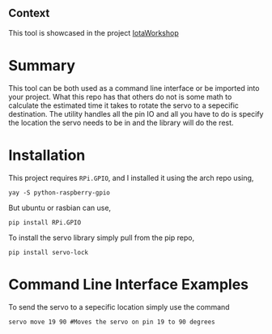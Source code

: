 ## Context

This tool is showcased in the project [IotaWorkshop](https://github.com/Tsangares/iotaworkshop)

# Summary

This tool can be both used as a command line interface or be imported into your project. What this repo has that others do not is some math to calculate the estimated time it takes to rotate the servo to a sepecific destination. The utility handles all the pin IO and all you have to do is specify the location the servo needs to be in and the library will do the rest.

# Installation

This project requires `RPi.GPIO`, and I installed it using the arch repo using,

    yay -S python-raspberry-gpio
	
But ubuntu or rasbian can use,

    pip install RPi.GPIO

To install the servo library simply pull from the pip repo,

    pip install servo-lock
	
# Command Line Interface Examples

To send the servo to a sepecific location simply use the command

    servo move 19 90 #Moves the servo on pin 19 to 90 degrees



